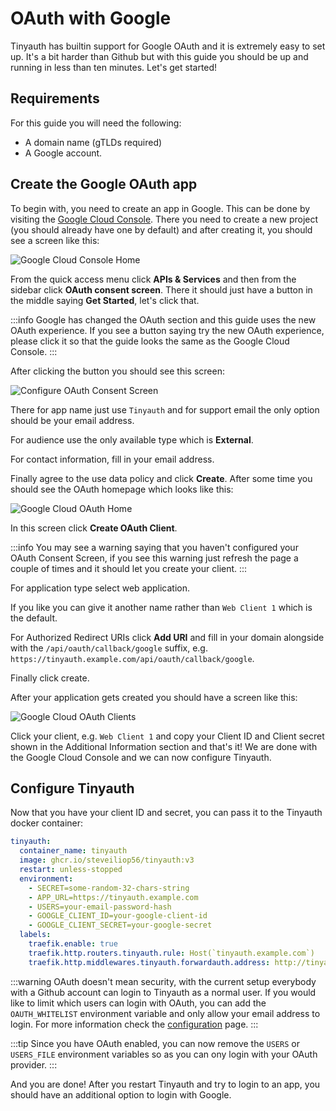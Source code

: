 # OAuth with Google

Tinyauth has builtin support for Google OAuth and it is extremely easy to set up. It's a bit harder than Github but with this guide you should be up and running in less than ten minutes. Let's get started!

## Requirements

For this guide you will need the following:

- A domain name (gTLDs required)
- A Google account.

## Create the Google OAuth app

To begin with, you need to create an app in Google. This can be done by visiting the [Google Cloud Console](https://console.cloud.google.com/). There you need to create a new project (you should already have one by default) and after creating it, you should see a screen like this:

![Google Cloud Console Home](/screenshots/google-cloud-home.png)

From the quick access menu click **APIs & Services** and then from the sidebar click **OAuth consent screen**. There it should just have a button in the middle saying **Get Started**, let's click that.

:::info
Google has changed the OAuth section and this guide uses the new OAuth experience. If you see a button saying try the new OAuth experience, please click it so that the guide looks the same as the Google Cloud Console.
:::

After clicking the button you should see this screen:

![Configure OAuth Consent Screen](/screenshots/google-cloud-oauth-configure.png)

There for app name just use `Tinyauth` and for support email the only option should be your email address.

For audience use the only available type which is **External**.

For contact information, fill in your email address.

Finally agree to the use data policy and click **Create**. After some time you should see the OAuth homepage which looks like this:

![Google Cloud OAuth Home](/screenshots/google-cloud-oauth-home.png)

In this screen click **Create OAuth Client**.

:::info
You may see a warning saying that you haven't configured your OAuth Consent Screen, if you see this warning just refresh the page a couple of times and it should let you create your client.
:::

For application type select web application.

If you like you can give it another name rather than `Web Client 1` which is the default.

For Authorized Redirect URIs click **Add URI** and fill in your domain alongside with the `/api/oauth/callback/google` suffix, e.g. `https://tinyauth.example.com/api/oauth/callback/google`.

Finally click create.

After your application gets created you should have a screen like this:

![Google Cloud OAuth Clients](/screenshots/google-cloud-oauth-created.png)

Click your client, e.g. `Web Client 1` and copy your Client ID and Client secret shown in the Additional Information section and that's it! We are done with the Google Cloud Console and we can now configure Tinyauth.

## Configure Tinyauth

Now that you have your client ID and secret, you can pass it to the Tinyauth docker container:

```yaml
tinyauth:
  container_name: tinyauth
  image: ghcr.io/steveiliop56/tinyauth:v3
  restart: unless-stopped
  environment:
    - SECRET=some-random-32-chars-string
    - APP_URL=https://tinyauth.example.com
    - USERS=your-email-password-hash
    - GOOGLE_CLIENT_ID=your-google-client-id
    - GOOGLE_CLIENT_SECRET=your-google-secret
  labels:
    traefik.enable: true
    traefik.http.routers.tinyauth.rule: Host(`tinyauth.example.com`)
    traefik.http.middlewares.tinyauth.forwardauth.address: http://tinyauth:3000/api/auth/traefik
```

:::warning
OAuth doesn't mean security, with the current setup everybody with a Github account can login to Tinyauth as a normal user. If you would like to limit which users can login with OAuth, you can add the `OAUTH_WHITELIST` environment variable and only allow your email address to login. For more information check the [configuration](/docs/reference/configuration.md) page.
:::

:::tip
Since you have OAuth enabled, you can now remove the `USERS` or `USERS_FILE` environment variables so as you can ony login with your OAuth provider.
:::

And you are done! After you restart Tinyauth and try to login to an app, you should have an additional option to login with Google.
